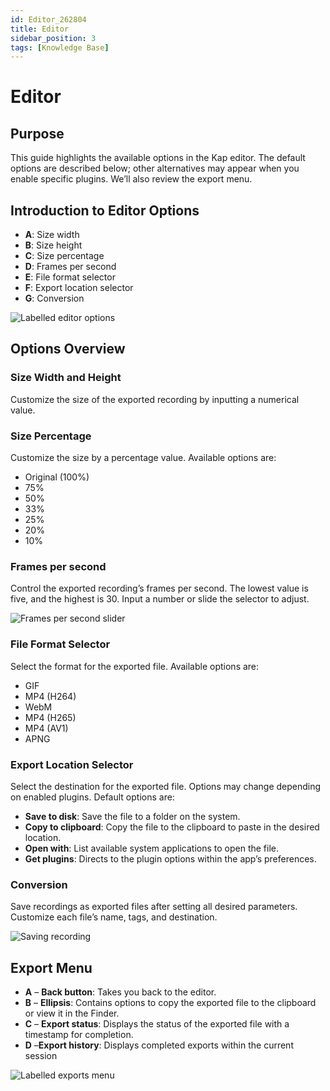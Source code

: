 ```yaml
---
id: Editor_262804
title: Editor
sidebar_position: 3
tags: [Knowledge Base]
---
```


# Editor

## **Purpose**

This guide highlights the available options in the Kap editor. The default options are described below; other alternatives may appear when you enable specific plugins. We’ll also review the export menu.

## **Introduction to Editor Options**

  * **A**: Size width
  * **B**: Size height
  * **C**: Size percentage
  * **D**: Frames per second
  * **E**: File format selector
  * **F**: Export location selector
  * **G**: Conversion

![Labelled editor options](/img/Editor_262804_images/393689.jpg)

## Options Overview

### Size Width and Height

Customize the size of the exported recording by inputting a numerical value.

### Size Percentage

Customize the size by a percentage value. Available options are:

  * Original (100%)
  * 75%
  * 50%
  * 33%
  * 25%
  * 20%
  * 10%

### Frames per second

Control the exported recording’s frames per second. The lowest value is five, and the highest is 30. Input a number or slide the selector to adjust.

![Frames per second slider](/img/Editor_262804_images/393708.png)

### File Format Selector

Select the format for the exported file. Available options are:

  * GIF
  * MP4 (H264)
  * WebM
  * MP4 (H265)
  * MP4 (AV1)
  * APNG

### Export Location Selector

Select the destination for the exported file. Options may change depending on
enabled plugins. Default options are:

  * **Save to disk**: Save the file to a folder on the system.
  * **Copy to clipboard**: Copy the file to the clipboard to paste in the desired location.
  * **Open with**: List available system applications to open the file.
  * **Get plugins**: Directs to the plugin options within the app’s preferences.

### Conversion

Save recordings as exported files after setting all desired parameters. Customize each file’s name, tags, and destination.

![Saving recording](/img/Editor_262804_images/328147.png)

## **Export Menu**

  * **A** – **Back button**: Takes you back to the editor.
  * **B** – **Ellipsis**: Contains options to copy the exported file to the clipboard or view it in the Finder.
  * **C** – **Export status**: Displays the status of the exported file with a timestamp for completion.
  * **D** –**Export history**: Displays completed exports within the current session

![Labelled exports menu](/img/Editor_262804_images/524293.jpg)